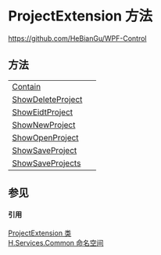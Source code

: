 # ProjectExtension 方法
https://github.com/HeBianGu/WPF-Control



## 方法
<table>
<tr>
<td><a href="47850006-0423-4fe7-67de-21d3ea4ce4c6">Contain</a></td>
<td> </td></tr>
<tr>
<td><a href="cad874c4-8dcc-bc5c-ae15-7689538eb39d">ShowDeleteProject</a></td>
<td> </td></tr>
<tr>
<td><a href="7763d2a2-8a13-a265-27d9-111e64b300b6">ShowEidtProject</a></td>
<td> </td></tr>
<tr>
<td><a href="1bac8bc2-8a4c-94b9-a753-7850905a5766">ShowNewProject</a></td>
<td> </td></tr>
<tr>
<td><a href="ef392f10-5c41-edae-e9e1-ef01265091a6">ShowOpenProject</a></td>
<td> </td></tr>
<tr>
<td><a href="6a0df678-c14b-8bfe-2592-7d4460f15c42">ShowSaveProject</a></td>
<td> </td></tr>
<tr>
<td><a href="af9aadc6-c3a9-e5bc-5f88-899d75d8bf40">ShowSaveProjects</a></td>
<td> </td></tr>
</table>

## 参见


#### 引用
<a href="e63d711a-6a65-87f5-03cd-dc18e881772a">ProjectExtension 类</a>  
<a href="b9cdd84f-6623-a51a-f53b-465103ced202">H.Services.Common 命名空间</a>  
